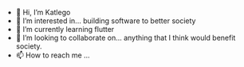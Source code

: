 - 👋 Hi, I’m Katlego
- 👀 I’m interested in... building software to better society
- 🌱 I’m currently learning flutter
- 💞️ I’m looking to collaborate on... anything that I think would benefit society.
- 📫 How to reach me ...

<!---
theeKatlego/theeKatlego is a ✨ special ✨ repository because its `README.md` (this file) appears on your GitHub profile.
You can click the Preview link to take a look at your changes.
--->
